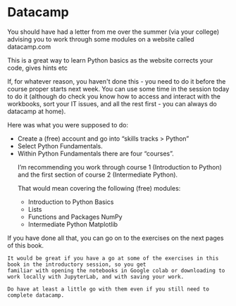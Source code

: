 
# Datacamp

You should have had a letter from me over the summer (via your college) advising you to work through some modules on a website called datacamp.com

This is a great way to learn Python basics as the website corrects your code, gives hints etc

If, for whatever reason, you haven't done this - you need to do it before the course proper starts next week. You can use some time in the session today to do it (although do check you know how to access and interact with the workbooks, sort your IT issues, and all the rest first - you can always do datacamp at home).

Here was what you were supposed to do:

<ul>
<li>Create a (free) account and go into “skills tracks > Python”
<li>Select Python Fundamentals.
<li>Within Python Fundamentals there are four “courses”.

I’m recommending you work through course 1 (Introduction to Python)
and the first section of course 2 (Intermediate Python).

That would mean covering the following (free) modules:
<ul>
<li>Introduction to Python Basics
<li>Lists
<li>Functions and Packages NumPy
<li>Intermediate Python Matplotlib
</ul>
</ul>

If you have done all that, you can go on to the exercises on the next
pages of this book.

```{warning}
It would be great if you have a go at some of the exercises in this
book in the introductory session, so you get
familiar with opening the notebooks in Google colab or downloading to
work locally with JupyterLab, and with saving your work.

Do have at least a little go with them even if you still need to
complete datacamp.

```
